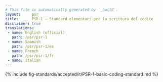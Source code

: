 ```yaml
---
# This file is automatically generated by `_build`.
layout:     psr
title:      PSR-1 — Standard elementari per la scrittura del codice
disclaimer: true
translations:
 - name: English (official)
   path: /psr/psr-1
 - name: Spanish
   path: /psr/psr-1/es
 - name: French
   path: /psr/psr-1/fr
 - name: Italian
---
```

{% include fig-standards/accepted/it/PSR-1-basic-coding-standard.md %}
